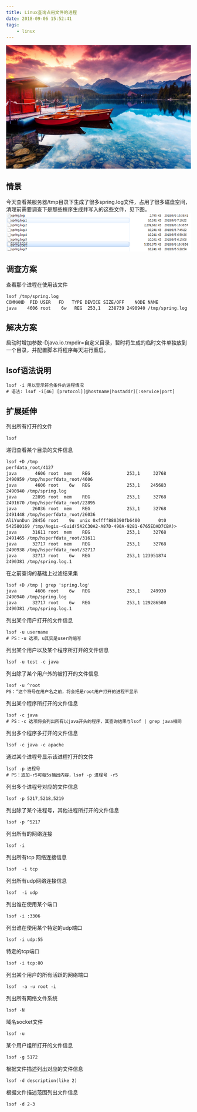 ```yaml
---
title: Linux查询占用文件的进程
date: 2018-09-06 15:52:41
tags:
    - linux
---
```

![homePage](/upload/homePage/20180906170335.jpg)
<!--more-->
## 情景
今天查看某服务器/tmp目录下生成了很多spring.log文件，占用了很多磁盘空间，清理前需要调查下是那些程序生成并写入的这些文件，见下图。
![Linux查询占用文件的进程_1](/upload/Linux查询占用文件的进程/Linux查询占用文件的进程_1.png)

## 调查方案
查看那个进程在使用该文件
```
lsof /tmp/spring.log
COMMAND  PID USER   FD   TYPE DEVICE SIZE/OFF    NODE NAME
java    4606 root    6w   REG  253,1   238739 2490940 /tmp/spring.log
```

## 解决方案
启动时增加参数-Djava.io.tmpdir=自定义目录，暂时将生成的临时文件单独放到一个目录，并配置脚本将程序每天进行重启。

## lsof语法说明
```
lsof -i 用以显示符合条件的进程情况
# 语法: lsof -i[46] [protocol][@hostname|hostaddr][:service|port]
```

## 扩展延伸
列出所有打开的文件
```
lsof
```

递归查看某个目录的文件信息
```
lsof +D /tmp
perfdata_root/4127
java       4606 root  mem    REG              253,1     32768   2490959 /tmp/hsperfdata_root/4606
java       4606 root    6w   REG              253,1    245683   2490940 /tmp/spring.log
java      22895 root  mem    REG              253,1     32768   2491670 /tmp/hsperfdata_root/22895
java      26036 root  mem    REG              253,1     32768   2491448 /tmp/hsperfdata_root/26036
AliYunDun 28456 root    9u  unix 0xffff880390fb6400       0t0 542580169 /tmp/Aegis-<Guid(5A2C30A2-A87D-490A-9281-6765EDAD7CBA)>
java      31611 root  mem    REG              253,1     32768   2491465 /tmp/hsperfdata_root/31611
java      32717 root  mem    REG              253,1     32768   2490938 /tmp/hsperfdata_root/32717
java      32717 root    6w   REG              253,1 123951874   2490381 /tmp/spring.log.1
```

在之前查询的基础上过滤结果集
```
lsof +D /tmp | grep 'spring.log'
java       4606 root    6w   REG              253,1    249939   2490940 /tmp/spring.log
java      32717 root    6w   REG              253,1 129286500   2490381 /tmp/spring.log.1
```

列出某个用户打开的文件信息
```
lsof -u username
# PS：-u 选项，u其实是user的缩写
```

列出某个用户以及某个程序所打开的文件信息
```
lsof -u test -c java
```

列出除了某个用户外的被打开的文件信息
```
lsof -u ^root
PS：^这个符号在用户名之前，将会把是root用户打开的进程不显示
```

列出某个程序所打开的文件信息
```
lsof -c java
# PS：-c 选项将会列出所有以java开头的程序，其查询结果与lsof | grep java相同
```

列出多个程序多打开的文件信息
```
lsof -c java -c apache
```

通过某个进程号显示该进程打开的文件
```
lsof -p 进程号
# PS：追加-r5可每5s输出内容，lsof -p 进程号 -r5 
```

列出多个进程号对应的文件信息
```
lsof -p 5217,5218,5219
```

列出除了某个进程号，其他进程所打开的文件信息
```
lsof -p ^5217
```

列出所有的网络连接
```
lsof -i
```

列出所有tcp 网络连接信息
```
lsof  -i tcp
```

列出所有udp网络连接信息
```
lsof  -i udp
```

列出谁在使用某个端口
```
lsof -i :3306
```

列出谁在使用某个特定的udp端口
```
lsof -i udp:55
```

特定的tcp端口
```
lsof -i tcp:80
```

列出某个用户的所有活跃的网络端口
```
lsof  -a -u root -i
```

列出所有网络文件系统
```
lsof -N
```

域名socket文件
```
lsof -u
```

某个用户组所打开的文件信息
```
lsof -g 5172
```

根据文件描述列出对应的文件信息
```
lsof -d description(like 2)
```

根据文件描述范围列出文件信息
```
lsof -d 2-3
```
